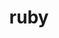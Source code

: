 ---
title: "ruby"
layout: cache
categories: [package, develop-2023-05-18]
meta: {"versions": ["3.1.0"], "compilers": ["gcc@=7.5.0"], "oss": ["ubuntu18.04"], "platforms": ["linux"], "targets": ["x86_64_v3"], "stacks": ["build_systems", "root"], "num_specs": 1, "num_specs_by_stack": {"build_systems": 1, "root": 1}}
spec_details: [{"hash": "idklhep7mebzlzn2viq3sdf2kauzd5b6", "compiler": "gcc@=7.5.0", "versions": ["3.1.0"], "os": "ubuntu18.04", "platform": "linux", "target": "x86_64_v3", "variants": ["build_system=autotools", "+openssl", "~readline"], "stacks": ["build_systems", "root"], "size": "-", "tarball": "https://binaries.spack.io/develop-2023-05-18/build_cache/linux-ubuntu18.04-x86_64_v3/gcc-7.5.0/ruby-3.1.0/linux-ubuntu18.04-x86_64_v3-gcc-7.5.0-ruby-3.1.0-idklhep7mebzlzn2viq3sdf2kauzd5b6.spack"}]
---